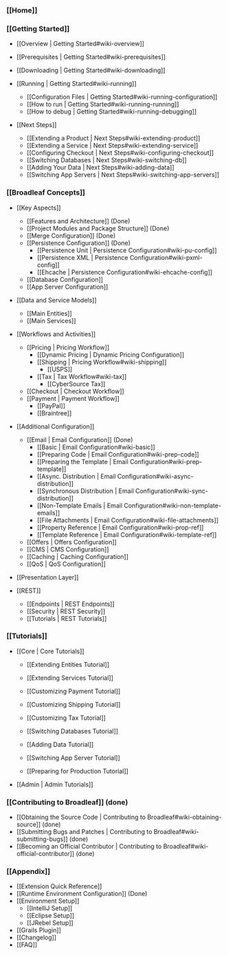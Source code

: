 ### [[Home]]

### [[Getting Started]]

- [[Overview | Getting Started#wiki-overview]]
- [[Prerequisites | Getting Started#wiki-prerequisites]]
- [[Downloading | Getting Started#wiki-downloading]]
- [[Running | Getting Started#wiki-running]]
    - [[Configuration Files | Getting Started#wiki-running-configuration]]
    - [[How to run | Getting Started#wiki-running-running]]
    - [[How to debug | Getting Started#wiki-running-debugging]]

- [[Next Steps]]
    - [[Extending a Product | Next Steps#wiki-extending-product]]
    - [[Extending a Service | Next Steps#wiki-extending-service]]
    - [[Configuring Checkout | Next Steps#wiki-configuring-checkout]]
    - [[Switching Databases | Next Steps#wiki-switching-db]]
    - [[Adding Your Data | Next Steps#wiki-adding-data]]
    - [[Switching App Servers | Next Steps#wiki-switching-app-servers]]

### [[Broadleaf Concepts]]

- [[Key Aspects]]
    - [[Features and Architecture]] (Done)
    - [[Project Modules and Package Structure]] (Done)
    - [[Merge Configuration]] (Done)
    - [[Persistence Configuration]] (Done)
        - [[Persistence Unit | Persistence Configuration#wiki-pu-config]]
        - [[Persistence XML | Persistence Configuration#wiki-pxml-config]]
        - [[Ehcache | Persistence Configuration#wiki-ehcache-config]]
    - [[Database Configuration]]
    - [[App Server Configuration]]

- [[Data and Service Models]]
    - [[Main Entities]]
    - [[Main Services]]

- [[Workflows and Activities]]
    - [[Pricing | Pricing Workflow]]
        - [[Dynamic Pricing | Dynamic Pricing Configuration]]
        - [[Shipping | Pricing Workflow#wiki-shipping]]
            - [[USPS]]
        - [[Tax | Tax Workflow#wiki-tax]]
            - [[CyberSource Tax]]
    - [[Checkout | Checkout Workflow]]
    - [[Payment | Payment Workflow]]
        - [[PayPal]]
        - [[Braintree]]

- [[Additional Configuration]]
    - [[Email | Email Configuration]] (Done)
        - [[Basic | Email Configuration#wiki-basic]]
        - [[Preparing Code | Email Configuration#wiki-prep-code]]
        - [[Preparing the Template | Email Configuration#wiki-prep-template]]
        - [[Async. Distribution | Email Configuration#wiki-async-distribution]]
        - [[Synchronous Distribution | Email Configuration#wiki-sync-distribution]]
        - [[Non-Template Emails | Email Configuration#wiki-non-template-emails]]
        - [[File Attachments | Email Configuration#wiki-file-attachments]]
        - [[Property Reference | Email Configuration#wiki-prop-ref]]
        - [[Template Reference | Email Configuration#wiki-template-ref]]
    - [[Offers | Offers Configuration]]
    - [[CMS | CMS Configuration]]
    - [[Caching | Caching Configuration]]
    - [[QoS | QoS Configuration]]

- [[Presentation Layer]]

- [[REST]]
    - [[Endpoints | REST Endpoints]]
    - [[Security | REST Security]]
    - [[Tutorials | REST Tutorials]]

### [[Tutorials]]

- [[Core | Core Tutorials]]
    - [[Extending Entities Tutorial]]
    - [[Extending Services Tutorial]]

    - [[Customizing Payment Tutorial]]
    - [[Customizing Shipping Tutorial]]
    - [[Customizing Tax Tutorial]]

    - [[Switching Databases Tutorial]]
    - [[Adding Data Tutorial]]
    - [[Switching App Server Tutorial]]
    - [[Preparing for Production Tutorial]]

- [[Admin | Admin Tutorials]]

### [[Contributing to Broadleaf]] (done)

- [[Obtaining the Source Code | Contributing to Broadleaf#wiki-obtaining-source]] (done)
- [[Submitting Bugs and Patches | Contributing to Broadleaf#wiki-submitting-bugs]] (done)
- [[Becoming an Official Contributor | Contributing to Broadleaf#wiki-official-contributor]] (done)

### [[Appendix]]

- [[Extension Quick Reference]]
- [[Runtime Environment Configuration]] (Done)
- [[Environment Setup]]
    - [[IntelliJ Setup]]
    - [[Eclipse Setup]]
    - [[JRebel Setup]]
- [[Grails Plugin]]
- [[Changelog]]
- [[FAQ]]

